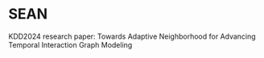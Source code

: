 # SEAN
KDD2024 research paper: Towards Adaptive Neighborhood for Advancing Temporal Interaction Graph Modeling
